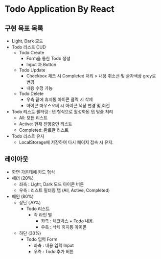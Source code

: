 # Todo Application By React

## 구현 목표 목록

- Light, Dark 모드
- Todo 리스트 CUD
  - Todo Create
    - Form을 통한 Todo 생성
    - Input 과 Button
  - Todo Update
    - Checkbox 체크 시 Completed 처리 > 내용 취소선 및 글자색상 grey로 변경
    - 내용 수정 가능
  - Todo Delete
    - 우측 끝에 휴지통 아이콘 클릭 시 삭제
    - 아이콘 마우스오버 시 아이콘 색상 변경 및 회전
- Todo 리스트 필터링 : 탭 형식으로 활성화된 탭 밑줄 처리
  - All: 모든 리스트
  - Active: 현재 진행중인 리스트
  - Completed: 완료한 리스트
- Todo 리스트 유지
  - LocalStorage에 저장하여 다시 페이지 접속 시 유지.

## 레이아웃

- 화면 가운데에 카드 형식
- 헤더 (20%)
  - 좌측 : Light, Dark 모드 아이콘 버튼
  - 우측 : 리스트 필터링 탭 (All, Active, Completed)
- 메인 (80%)
  - 상단 (70%)
    - Todo 리스트
      - 각 라인 별
        - 좌측 : 체크박스 + Todo 내용
        - 우측 : 삭제 휴지통 아이콘
  - 하단 (30%)
    - Todo 입력 Form
      - 좌측 : 내용 입력 Input
      - 우측 : Todo 추가 버튼
